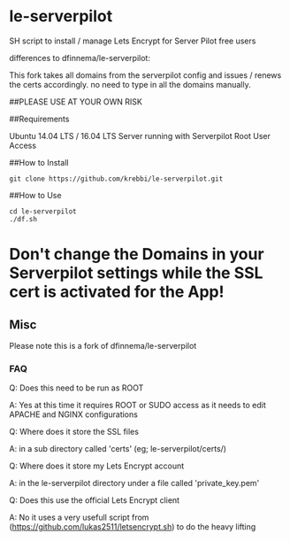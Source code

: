 # le-serverpilot
SH script to install / manage Lets Encrypt for Server Pilot free users

differences to dfinnema/le-serverpilot:

This fork takes all domains from the serverpilot config and issues / renews the certs accordingly. 
no need to type in all the domains manually.


##PLEASE USE AT YOUR OWN RISK 

##Requirements

 Ubuntu 14.04 LTS / 16.04 LTS
 Server running with Serverpilot
 Root User Access

##How to Install

```
git clone https://github.com/krebbi/le-serverpilot.git

```

##How to Use

```
cd le-serverpilot
./df.sh
```

# Don't change the Domains in your Serverpilot settings while the SSL cert is activated for the App!

## Misc

Please note this is a fork of dfinnema/le-serverpilot

### FAQ

Q: Does this need to be run as ROOT

A: Yes at this time it requires ROOT or SUDO access as it needs to edit APACHE and NGINX configurations

Q: Where does it store the SSL files 

A: in a sub directory called 'certs' (eg; le-serverpilot/certs/)

Q: Where does it store my Lets Encrypt account 

A: in the le-serverpilot directory under a file called 'private_key.pem' 

Q: Does this use the official Lets Encrypt client

A: No it uses a very usefull script from (https://github.com/lukas2511/letsencrypt.sh) to do the heavy lifting



